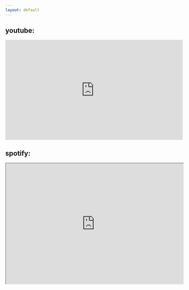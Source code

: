 ```yaml
---
layout: default
---
```


## youtube:
<iframe width="560" height="315" src="https://www.youtube.com/embed/ZUc9ZQHBazg" frameborder="0" allow="accelerometer; autoplay; encrypted-media; gyroscope; picture-in-picture" allowfullscreen></iframe>

<br>

## spotify:
<iframe src="https://open.spotify.com/embed/artist/4YDmV7HfHNlwXBnoLkLrrd?view=coverart" width="560" height="380" frameborder="360" allowtransparency="true" allow="encrypted-media"></iframe>
